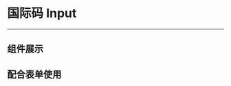 # 国际码 Input

---

## 组件展示

<code src="./demo/basic.jsx"></code>

## 配合表单使用

<!-- <code src="./demo/withForm.jsx"></code> -->

